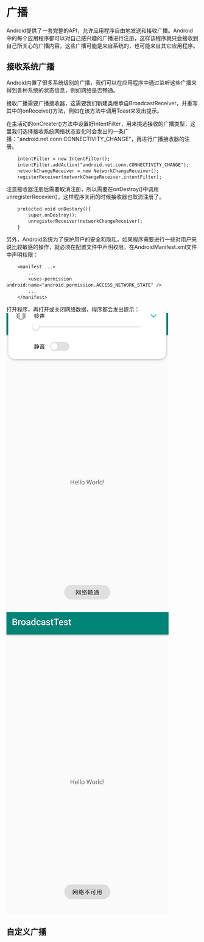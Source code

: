 # 广播
Android提供了一套完整的API，允许应用程序自由地发送和接收广播。Android中的每个应用程序都可以对自己感兴趣的广播进行注册，这样该程序就只会接收到自己所关心的广播内容，这些广播可能是来自系统的，也可能来自其它应用程序。

## 接收系统广播
Android内置了很多系统级别的广播，我们可以在应用程序中通过监听这些广播来得到各种系统的状态信息，例如网络是否畅通。<br/>

接收广播需要广播接收器，这需要我们新建类继承自BroadcastReceiver，并重写其中的onReceive()方法，例如在该方法中调用Toast来发出提示。<br/>

在主活动的onCreater()方法中设置好IntentFilter，用来挑选接收的广播类型，这里我们选择接收系统网络状态变化时会发出的一条广播："android.net.conn.CONNECTIVITY_CHANGE"，再进行广播接收器的注册。
```
	intentFilter = new IntentFilter();
    intentFilter.addAction("android.net.conn.CONNECTIVITY_CHANGE");
    networkChangeReceiver = new NetworkChangeReceiver();
    registerReceiver(networkChangeReceiver,intentFilter);
```
注意接收器注册后需要取消注册，所以需要在onDestroy()中调用unregisterRecevier()，这样程序关闭的时候接收器也取消注册了。
```
	protected void onDestory(){
        super.onDestroy();
        unregisterReceiver(networkChangeReceiver);
    }
```
另外，Android系统为了保护用户的安全和隐私，如果程序需要进行一些对用户来说比较敏感的操作，就必须在配置文件中声明权限。在AndroidManifest.xml文件中声明权限：
```
	<manifest ...>
		...
		<uses-permission 	android:name="android.permission.ACCESS_NETWORK_STATE" />
		...
	</manifest>
```
打开程序，再打开或关闭网络数据，程序都会发出提示：
<br/>
![网络畅通](/BroadcastTest/img/网络畅通.png) ![网络不可用](/BroadcastTest/img/网络不可用.png)
<br/>

## 自定义广播
